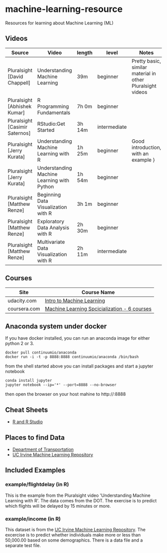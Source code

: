 # machine-learning-resource
Resources for learning about Machine Learning (ML)


## Videos
| Source | Video | length | level | Notes |
|--------|-------|--------|-------|-------|
|Pluralsight [David Chappell] | Understanding Machine Learning | 39m | beginner | Pretty basic, similar material in other Pluralsight videos
|Pluralsight [Abhishek Kumar] | R Programming Fundamentals | 7h 0m | beginner | |
|Pluralsight [Casimir Saternos] | RStudio:Get Started | 3h 14m | intermediate | |
|Pluralsight [Jerry Kurata] | Understanding Machine Learning with R |1h 25m | beginner | Good introduction, with an example }
|Pluralsight [Jerry Kurata] | Understanding Machine Learning with Python | 1h 54m | beginner | |
|Pluralsight [Matthew Renze] | Beginning Data Visualization with R | 3h 1m | beginner | |
|Pluralsight [Matthew Renze] | Exploratory Data Analysis with R | 2h 30m | beginner | |
|Pluralsight [Matthew Renze] | Multivariate Data Visualization with R | 2h 11m | intermediate | |

## Courses
|Site|Course Name|
|----|-----------|
|udacity.com|[Intro to Machine Learning](https://www.udacity.com/course/intro-to-machine-learning--ud120)|
|coursera.com|[Machine Learning Spcicialization - 6 courses](https://www.coursera.org/specializations/machine-learning)|


## Anaconda system under docker
If you have docker installed, you can run an anaconda image for either python 2 or 3.

```
docker pull continuumio/anaconda
docker run -i -t -p 8888:8888 continuumio/anaconda /bin/bash
```
from the shell started above you can install packages and start a jupyter notebook

```
conda install jupyter
jupyter notebook --ip='*' --port=8888 --no-browser
```
then open the browser on your host mahine to http://<docker-machine>:8888


## Cheat Sheets
- [R and R Studio](https://www.rstudio.com/resources/cheatsheets/)

## Places to find Data
- [Department of Transportation](https://www.transportation.gov/)
- [UC Irvine Machine Learning Repository](http://archive.ics.uci.edu/ml)

## Included Examples
### example/flightdelay (in R)
This is the example from the Pluralsight video 'Understanding Machine Learning with R'. The data comes from the DOT. The exercise is to predict which flights will be delayed by 15 minutes or more.

### example/income (in R)
This dataset is from the [UC Irvine Machine Learning Repository](http://archive.ics.uci.edu/ml/machine-learning-databases/adult/). The excercise is to predict whether individuals make more or less than 50,000.00 based on some demographics. There is a data file and a separate test file.

